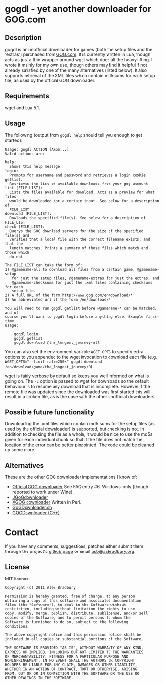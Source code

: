 # gogdl - yet another downloader for GOG.com

## Description
gogdl is an unofficial downloader for games (both the setup files and the 
'extras') purchased from [GOG.com](http://www.gog.com). It is currently 
written in Lua, though acts as just a thin wrapper around wget which does all 
the heavy lifting. I wrote it mainly for my own use, though others may find it 
helpful if not already satisfied by one of the many alternatives (listed 
below). It also supports retrieval of the XML files which contain md5sums for 
each setup file, as used by the official GOG downloader.

## Requirements
wget and Lua 5.1.

## Usage
The following (output from `gogdl help` should tell you enough to get 
started):

    Usage: gogdl ACTION [ARGS...]
    Valid actions are:

    help:
      Shows this help message
    login:
      Prompts for username and password and retrieves a login cookie
    getlist:
      Retrieves the list of available downloads from your gog account
    list [FILE_LIST]:
      Lists the files available for download. Acts as a preview for what files 
      would be downloaded for a certain input. See below for a description of 
      FILE_LIST
    download [FILE_LIST]:
      Dowloads the specified file(s). See below for a description of FILE_LIST
    check [FILE_LIST]:
      Querys the GOG download servers for the size of the specified file(s) and 
      verifies that a local file with the correct filename exists, and that the 
      length matches. Prints a summary of those files which match and those which 
      do not.

    The FILE_LIST can take the form of:
    1) @gamename-all to download all files from a certain game, @gamename-setup 
       for just the setup files, @gamename-extras for just the extras, and 
       @gamename-checksums for just the .xml files containing checksums for each 
       setup file.
    2) A full URL of the form http://www.gog.com/en/download/*
    3) An abbreviated url of the form /en/download/*

    You will need to run gogdl getlist before @gamename-* can be matched, and of 
    course you'll want to gogdl login before anything else. Example first-time 
    usage:

        gogdl login
        gogdl getlist
        gogdl download @the_longest_journey-all


You can also set the environment variable `WGET_OPTS` to specify extra options 
to you appended to the wget invocation to download each file (e.g.  
`WGET_OPTS="--limit-rate=250k" gogdl download /en/download/game/the_longest_journey/0`).

wget is fairly verbose by default so keeps you well informed on what is going 
on. The `-c` option is passed to wget for downloads so the default behaviour 
is to resume any download that is incomplete. However if the remote file was 
updated since the downloaded was first started this will result in a broken 
file, as is the case with the other unofficial downloaders.

## Possible future functionality
Downloading the .xml files which contain md5 sums for the setup files (as used 
by the official downloader) is supported, but checking is not. In addition to 
checking the file as a whole, it would be nice to use the md5s given for each 
individual chunk so that if the file does not match the location of the error 
can be better pinpointed. The code could be cleaned up some more.

## Alternatives
These are the other GOG downloader implementations I know of:

* [Official GOG downloader](http://www.gog.com/en/support/website_help/downloads_and_games)
  See FAQ entry #6. Windows-only (though reported to work under Wine).
* [JGoGdownloader](http://www.gog.com/en/forum/general/jgogdownloader)
* [XGOG downloader](http://www.gog.com/en/forum/general/xgog_downloader)
Written in Perl.
* [GoGDownloader.sh](http://www.gog.com/en/forum/general/a_linux_downloader/page1)
* [GOGDownloader (C++)](http://www.gog.com/en/forum/general/a_linux_downloader/page1)

# Contact

If you have any comments, suggestions, patches either submit them through the 
project's [github page](https://github.com/asb/gogdl) or email 
<asb@asbradbury.org>.

## License

MIT license:

    Copyright (c) 2011 Alex Bradbury

    Permission is hereby granted, free of charge, to any person
    obtaining a copy of this software and associated documentation
    files (the "Software"), to deal in the Software without
    restriction, including without limitation the rights to use,
    copy, modify, merge, publish, distribute, sublicense, and/or sell
    copies of the Software, and to permit persons to whom the
    Software is furnished to do so, subject to the following
    conditions:

    The above copyright notice and this permission notice shall be
    included in all copies or substantial portions of the Software.

    THE SOFTWARE IS PROVIDED "AS IS", WITHOUT WARRANTY OF ANY KIND,
    EXPRESS OR IMPLIED, INCLUDING BUT NOT LIMITED TO THE WARRANTIES
    OF MERCHANTABILITY, FITNESS FOR A PARTICULAR PURPOSE AND
    NONINFRINGEMENT. IN NO EVENT SHALL THE AUTHORS OR COPYRIGHT
    HOLDERS BE LIABLE FOR ANY CLAIM, DAMAGES OR OTHER LIABILITY,
    WHETHER IN AN ACTION OF CONTRACT, TORT OR OTHERWISE, ARISING
    FROM, OUT OF OR IN CONNECTION WITH THE SOFTWARE OR THE USE OR
    OTHER DEALINGS IN THE SOFTWARE.
